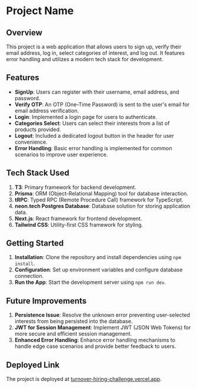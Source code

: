 # Project Name

## Overview

This project is a web application that allows users to sign up, verify their email address, log in, select categories of interest, and log out. It features error handling and utilizes a modern tech stack for development.

## Features

- **SignUp**: Users can register with their username, email address, and password.
- **Verify OTP**: An OTP (One-Time Password) is sent to the user's email for email address verification.
- **Login**: Implemented a login page for users to authenticate.
- **Categories Select**: Users can select their interests from a list of products provided.
- **Logout**: Included a dedicated logout button in the header for user convenience.
- **Error Handling**: Basic error handling is implemented for common scenarios to improve user experience.

## Tech Stack Used

1. **T3**: Primary framework for backend development.
2. **Prisma**: ORM (Object-Relational Mapping) tool for database interaction.
3. **tRPC**: Typed RPC (Remote Procedure Call) framework for TypeScript.
4. **neon.tech Postgres Database**: Database solution for storing application data.
5. **Next.js**: React framework for frontend development.
6. **Tailwind CSS**: Utility-first CSS framework for styling.

## Getting Started

1. **Installation**: Clone the repository and install dependencies using `npm install`.
2. **Configuration**: Set up environment variables and configure database connection.
3. **Run the App**: Start the development server using `npm run dev`.

## Future Improvements

1. **Persistence Issue**: Resolve the unknown error preventing user-selected interests from being persisted into the database.
2. **JWT for Session Management**: Implement JWT (JSON Web Tokens) for more secure and efficient session management.
3. **Enhanced Error Handling**: Enhance error handling mechanisms to handle edge case scenarios and provide better feedback to users.


## Deployed Link

The project is deployed at [turnover-hiring-challenge.vercel.app](https://turnover-hiring-challenge.vercel.app).
